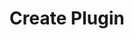 ---
title: Create Plugin
excerpt: Create Plugin
api:
  file: botpress-api.json
  operationId: createPlugin
deprecated: false
hidden: true
metadata:
  title: ''
  description: ''
  robots: index
next:
  description: ''
---